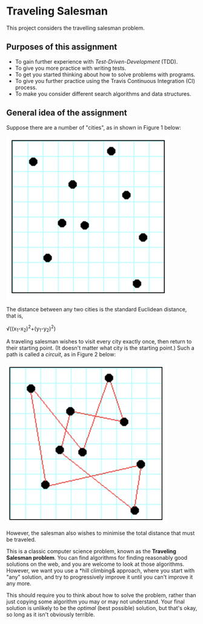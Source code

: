 # Traveling Salesman

This project considers the travelling salesman problem.

## Purposes of this assignment

- To gain further experience with *Test-Driven-Development* (TDD).
- To give you more practice with writing tests.
- To get you started thinking about how to solve problems with programs.
- To give you further practice using the Travis Continuous Integration (CI) process.
- To make you consider different search algorithms and data structures.

## General idea of the assignment

Suppose there are a number of "cities", as in shown in Figure 1 below:

![Figure 1, Cities](cities.png)

The distance between any two cities is the standard Euclidean distance, that is, 

√((x<sub>1</sub>-x<sub>2</sub>)<sup>2</sup>+(y<sub>1</sub>-y<sub>2</sub>)<sup>2</sup>)

A traveling salesman wishes to visit every city exactly once, 
then return to their starting point. (It doesn't matter what city is 
the starting point.) Such a path is called a *circuit*, 
as in Figure 2 below:

![Figure 2. A circuit](circuit.png)

However, the salesman also wishes to minimise the total distance that 
must be traveled.

This is a classic computer science problem, known as the 
**Traveling Salesman problem**. You can find algorithms for 
finding reasonably good solutions on the web, and you are welcome to look 
at those algorithms. However, we want you use a *hill climbing& approach, 
where you start with "any" solution, and try to progressively improve 
it until you can't improve it any more.

This should require you to think about how to solve the problem, 
rather than just copying some algorithm you may or may not understand. 
Your final solution is unlikely to be the *optimal* 
(best possible) solution, but that's okay, so long as it isn't 
obviously terrible.
